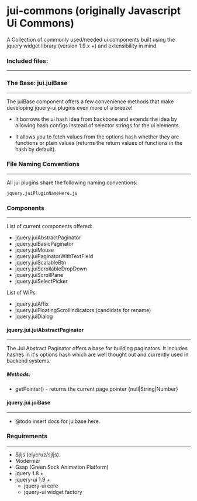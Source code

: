 # jui-commons (originally Javascript Ui Commons)

A Collection of commonly used/needed ui components built using the jquery 
widget library (version 1.9.x +) and extensibility in mind.

### Included files:
-----------

### The Base: jui.juiBase
-----------
The juiBase component offers a few convenience methods that make developing
jquery-ui plugins even more of a breeze!

- It borrows the ui hash idea from backbone and extends the idea by
allowing hash configs instead of selector strings for the ui elements.

- It allows you to fetch values from the options hash whether they are
functions or plain values (returns the return values of functions in
the hash by default).

### File Naming Conventions
-----------
All jui plugins share the following naming conventions:

`jquery.juiPluginNameHere.js`

### Components
---------------------------
List of current components offered:
- jquery.juiAbstractPaginator
- jquery.juiBasicPaginator
- jquery.juiMouse
- jquery.juiPaginatorWithTextField
- jquery.juiScalableBtn
- jquery.juiScrollableDropDown
- jquery.juiScrollPane
- jquery.juiSelectPicker

List of WIPs
- jquery.juiAffix
- jquery.juiFloatingScrollIndicators (candidate for rename)
- jquery.juiDialog

#### jquery.jui.juiAbstractPaginator
----
The Jui Abstract Paginator offers a base for building paginators.
It includes hashes in it's options hash which are well thought out and
currently used in backend systems.

##### Methods:
- getPointer() - returns the current page pointer {null|String|Number}

#### jquery.jui.juiBase
----
- @todo insert docs for juibase here.

### Requirements
---------------------------
* Sjljs (elycruz/sjljs).
* Modernizr
* Gsap (Green Sock Animation Platform)
* jquery 1.8 +
* jquery-ui 1.9 +
  * jquery-ui core
  * jquery-ui widget factory

